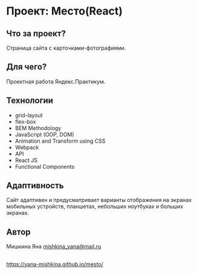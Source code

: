 # Проект: Место(React)

## Что за проект?
Страница сайта с карточками-фотографиями.

## Для чего?
Проектная работа Яндекс.Практикум.

## Технологии
* grid-layout
* flex-box
* BEM Methodology
* JavaScript (OOP, DOM)
* Animation and Transform using CSS
* Webpack
* API
* React JS
* Functional Components

## Адаптивность
Сайт адаптивен и предусматривает варианты отображения на экранах мобильных устройств, планшетах, небольших ноутбуках и больших экранах.

## Автор
Мишкина Яна mishkina_yana@mail.ru

##
https://yana-mishkina.github.io/mesto/